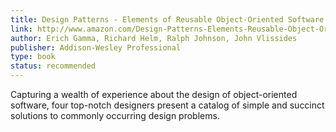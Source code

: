 ```yaml
---
title: Design Patterns - Elements of Reusable Object-Oriented Software
link: http://www.amazon.com/Design-Patterns-Elements-Reusable-Object-Oriented/dp/0201633612
author: Erich Gamma, Richard Helm, Ralph Johnson, John Vlissides
publisher: Addison-Wesley Professional
type: book
status: recommended
---
```


Capturing a wealth of experience about the design of object-oriented software, four top-notch designers present a catalog of simple and succinct solutions to commonly occurring design problems.

